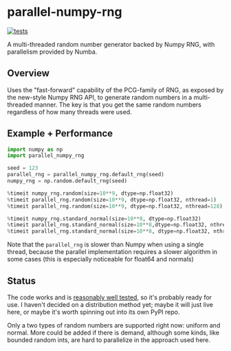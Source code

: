 # parallel-numpy-rng
[![tests](https://github.com/lgarrison/parallel-numpy-rng/actions/workflows/test.yml/badge.svg)](https://github.com/lgarrison/parallel-numpy-rng/actions/workflows/test.yml)

A multi-threaded random number generator backed by Numpy RNG, with parallelism provided by Numba.

## Overview
Uses the "fast-forward" capability of the PCG-family of RNG, as exposed by the
new-style Numpy RNG API, to generate random numbers in a multi-threaded manner. The key
is that you get the same random numbers regardless of how many threads were used.

## Example + Performance
```python
import numpy as np
import parallel_numpy_rng

seed = 123
parallel_rng = parallel_numpy_rng.default_rng(seed)
numpy_rng = np.random.default_rng(seed)

%timeit numpy_rng.random(size=10**9, dtype=np.float32)                           # 2.85 s
%timeit parallel_rng.random(size=10**9, dtype=np.float32, nthread=1)             # 3.34 s
%timeit parallel_rng.random(size=10**9, dtype=np.float32, nthread=128)           # 67.8 ms

%timeit numpy_rng.standard_normal(size=10**8, dtype=np.float32)                  # 1.12 s
%timeit parallel_rng.standard_normal(size=10**8,dtype=np.float32, nthread=1)     # 1.85 s
%timeit parallel_rng.standard_normal(size=10**8, dtype=np.float32, nthread=128)  # 43.5 ms
```

Note that the `parallel_rng` is slower than Numpy when using a single thread, because the parallel implementation requires a slower algorithm in some cases (this is especially noticeable for float64 and normals)

## Status
The code works and is [reasonably well tested](./test_parallel_numpy_rng.py), so it's probably ready for use. I haven't decided on a distribution method yet; maybe it will just live here, or maybe it's worth spinning out into its own PyPI repo.

Only a two types of random numbers are supported right now: uniform and normal. More could be added if there is demand, although some kinds, like bounded random ints, are hard to parallelize in the approach used here.
